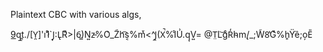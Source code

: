Plaintext CBC with various algs,

9͟q̲t͈./[Y̯]\'i̕1ͨ`J̘:L̢Rͧ>|6̳)N͍z̵%O͑_Z̃h͡s͔%mͮ<^J̼(X̚%IͨU͗.qͅV͍= @T̤L͝gͦR̒h̴m̨/_;W̃8̔Gͮ%h͈Ÿȅ;o̦E̎
